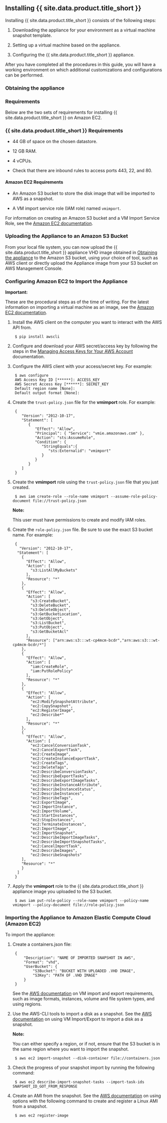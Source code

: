 ## Installing {{ site.data.product.title_short }}

Installing {{ site.data.product.title_short }} consists of the following steps:

1. Downloading the appliance for your environment as a virtual machine snapshot template.

2. Setting up a virtual machine based on the appliance.

3. Configuring the {{ site.data.product.title_short }} appliance.

After you have completed all the procedures in this guide, you will have a working environment on which additional customizations and configurations can be performed.

### Obtaining the appliance

### Requirements

Below are the two sets of requirements for installing {{ site.data.product.title_short }} on Amazon EC2.

### {{ site.data.product.title_short }} Requirements

  - 44 GB of space on the chosen datastore.

  - 12 GB RAM.

  - 4 vCPUs.

  - Check that there are inbound rules to access ports 443, 22, and 80.
#### Amazon EC2 Requirements

  - An Amazon S3 bucket to store the disk image that will be imported to AWS as a snapshot.

  - A VM import service role (IAM role) named `vmimport`.

For information on creating an Amazon S3 bucket and a VM Import Service Role, see the [Amazon EC2
documentation](https://docs.aws.amazon.com/vm-import/latest/userguide/vmimport-image-import.html).

### Uploading the Appliance to an Amazon S3 Bucket

From your local file system, you can now upload the {{ site.data.product.title_short }} appliance VHD image obtained in [Obtaining the appliance](#obtaining-the-appliance) to the Amazon S3 bucket, using your choice of tool, such as AWS client or directly upload the Appliance image from your S3 bucket on AWS Management Console.

### Configuring Amazon EC2 to Import the Appliance

**Important:**

These are the procedural steps as of the time of writing. For the latest information on importing a virtual machine as an image, see the [Amazon EC2 documentation](https://docs.aws.amazon.com/vm-import/latest/userguide/vmimport-image-import.html).

1. Install the AWS client on the computer you want to interact with the AWS API from.

        $ pip install awscli

2. Configure and download your AWS secret/access key by following the steps in the [Managing Access Keys for Your AWS Account](https://docs.aws.amazon.com/general/latest/gr/managing-aws-access-keys.html) documentation.

3. Configure the AWS client with your access/secret key. For example:

        $ aws configure
        AWS Access Key ID [******]: ACCESS_KEY
        AWS Secret Access Key [******]: SECRET_KEY
        Default region name [None]:
        Default output format [None]:

4. Create the `trust-policy.json` file for the **vmimport** role. For example:

        {
           "Version": "2012-10-17",
           "Statement": [
              {
                 "Effect": "Allow",
                 "Principal": { "Service": "vmie.amazonaws.com" },
                 "Action": "sts:AssumeRole",
                 "Condition": {
                    "StringEquals":{
                       "sts:Externalid": "vmimport"
                    }
                 }
              }
           ]
        }

5. Create the **vmimport** role using the `trust-policy.json` file that you just created.

        $ aws iam create-role --role-name vmimport --assume-role-policy-document file://trust-policy.json

    **Note:**

    This user must have permissions to create and modify IAM roles.

    
6. Create the `role-policy.json` file. Be sure to use the exact S3 bucket name. For example:

        {
          "Version": "2012-10-17",
         "Statement": [
           {
             "Effect": "Allow",
             "Action": [
               "s3:ListAllMyBuckets"
             ],
             "Resource": "*"
           },
           {
             "Effect": "Allow",
             "Action": [
               "s3:CreateBucket",
               "s3:DeleteBucket",
               "s3:DeleteObject",
               "s3:GetBucketLocation",
               "s3:GetObject",
               "s3:ListBucket",
               "s3:PutObject",
               "s3:GetBucketAcl"
             ],
             "Resource": ["arn:aws:s3:::wt-cp4mcm-bcdr","arn:aws:s3:::wt-cp4mcm-bcdr/*"]
           },
           {
             "Effect": "Allow",
             "Action": [
               "iam:CreateRole",
               "iam:PutRolePolicy"
             ],
             "Resource": "*"
           },
           {
             "Effect": "Allow",
             "Action": [
               "ec2:ModifySnapshotAttribute",
               "ec2:CopySnapshot",
               "ec2:RegisterImage",
               "ec2:Describe*"
             ],
             "Resource": "*"
           },
           {
             "Effect": "Allow",
             "Action": [
               "ec2:CancelConversionTask",
               "ec2:CancelExportTask",
               "ec2:CreateImage",
               "ec2:CreateInstanceExportTask",
               "ec2:CreateTags",
               "ec2:DeleteTags",
               "ec2:DescribeConversionTasks",
               "ec2:DescribeExportTasks",
               "ec2:DescribeExportImageTasks",
               "ec2:DescribeInstanceAttribute",
               "ec2:DescribeInstanceStatus",
               "ec2:DescribeInstances",
               "ec2:DescribeTags",
               "ec2:ExportImage",
               "ec2:ImportInstance",
               "ec2:ImportVolume",
               "ec2:StartInstances",
               "ec2:StopInstances",
               "ec2:TerminateInstances",
               "ec2:ImportImage",
               "ec2:ImportSnapshot",
               "ec2:DescribeImportImageTasks",
               "ec2:DescribeImportSnapshotTasks",
               "ec2:CancelImportTask",
               "ec2:DescribeImages",
               "ec2:DescribeSnapshots"
           ],
           "Resource": "*"
           }
         ]
        }

7. Apply the **vmimport** role to the {{ site.data.product.title_short }} appliance image you uploaded to the S3 bucket.

        $ aws iam put-role-policy --role-name vmimport --policy-name vmimport --policy-document file://role-policy.json

### Importing the Appliance to Amazon Elastic Compute Cloud (Amazon EC2)

To import the appliance:

1. Create a containers.json file:

        {
            "Description": "NAME OF IMPORTED SNAPSHOT IN AWS",
            "Format": "vhd",
            "UserBucket": {
                "S3Bucket": "BUCKET WITH UPLOADED .VHD IMAGE",
                "S3Key": "PATH OF .VHD IMAGE"
            }
        }

    See the [AWS documentation](https://docs.aws.amazon.com/) on VM import and
    export requirements, such as image formats, instances, volume and
    file system types, and using regions.

2. Use the AWS-CLI tools to import a disk as a snapshot. See the [AWS documentation](https://docs.aws.amazon.com/) on using VM Import/Export to import a disk as a snapshot.

    **Note:**

    You can either specify a region, or if not, ensure that the S3 bucket is in the same region where you want to import the snapshot.

    
        $ aws ec2 import-snapshot --disk-container file://containers.json

3.  Check the progress of your snapshot import by running the following command:

    ```
     $ aws ec2 describe-import-snapshot-tasks --import-task-ids SNAPSHOT_ID_GOT_FROM_RESPONSE
    ```

4.  Create an AMI from the snapshot. See the [AWS documentation](https://docs.aws.amazon.com/) on using options with the following command to create and register a Linux AMI from a snapshot.

    ```
     $ aws ec2 register-image
    ```
